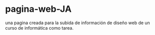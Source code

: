 # pagina-web-JA
una pagina creada para la subida de información de diseño web de un curso de informática como tarea.
